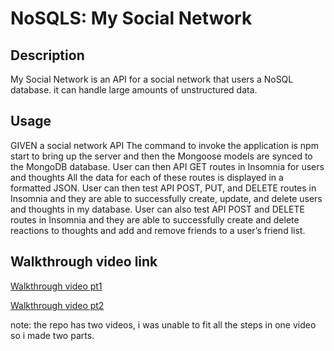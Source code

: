 # NoSQLS: My Social Network 

## Description 

My Social Network is an API  for a social network that users a NoSQL database.  it can handle large amounts of unstructured data.


## Usage 

GIVEN a social network API
The command to invoke the application is npm start to bring up the server and then the Mongoose models are synced to the MongoDB database. 
User can then API GET routes in Insomnia for users and thoughts
All the data for each of these routes is displayed in a formatted JSON.
User can then test API POST, PUT, and DELETE routes in Insomnia
and they are able to successfully create, update, and delete users and thoughts in my database.
User can also test API POST and DELETE routes in Insomnia
and they are able to successfully create and delete reactions to thoughts and add and remove friends to a user’s friend list.



## Walkthrough video link 
[Walkthrough video pt1](https://github.com/Mimimoha/mysocialnetwork/blob/main/Mongoose%20pt1.mp4)

[Walkthrough video pt2](https://github.com/Mimimoha/mysocialnetwork/blob/main/Mongoose%20pt2.mp4)

note: the repo has two videos, i was unable to fit all the steps in one video so i made two parts.
